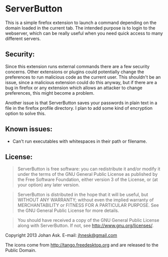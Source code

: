 ServerButton
============

This is a simple firefox extension to launch a command depending on the
domain loaded in the current tab. The intended purpose is to login to
the webserver, which can be really useful when you need quick access to
many different servers.

Security:
---------

Since this extension runs external commands there are a few security
concerns. Other extensions or plugins could potentially change the
preferences to run malicious code as the current user. This shouldn't
be an issue, since a malicious extension could do this anyway, but if
there are a bug in firefox or any extension which allows an attacker to
change preferences, this might become a problem.

Another issue is that ServerButton saves your passwords in plain text
in a file in the firefox profile directory. I plan to add some kind of
encryption option to solve this.

Known issues:
-------------

- Can't run executables with whitespaces in their path or filename.

License:
--------

> ServerButton is free software: you can redistribute it and/or modify it
> under the terms of the GNU General Public License as published by the
> Free Software Foundation, either version 3 of the License, or (at your
> option) any later version.

> ServerButton is distributed in the hope that it will be useful, but
> WITHOUT ANY WARRANTY; without even the implied warranty of MERCHANTABILITY
> or FITNESS FOR A PARTICULAR PURPOSE. See the GNU General Public License
> for more details.

> You should have received a copy of the GNU General Public License
> along with ServerButton. If not, see <http://www.gnu.org/licenses/>.

Copyright 2013 Johan Ask.
E-mail: jhnesk@gmail.com

The icons come from <http://tango.freedesktop.org> and are released to the Public Domain.

